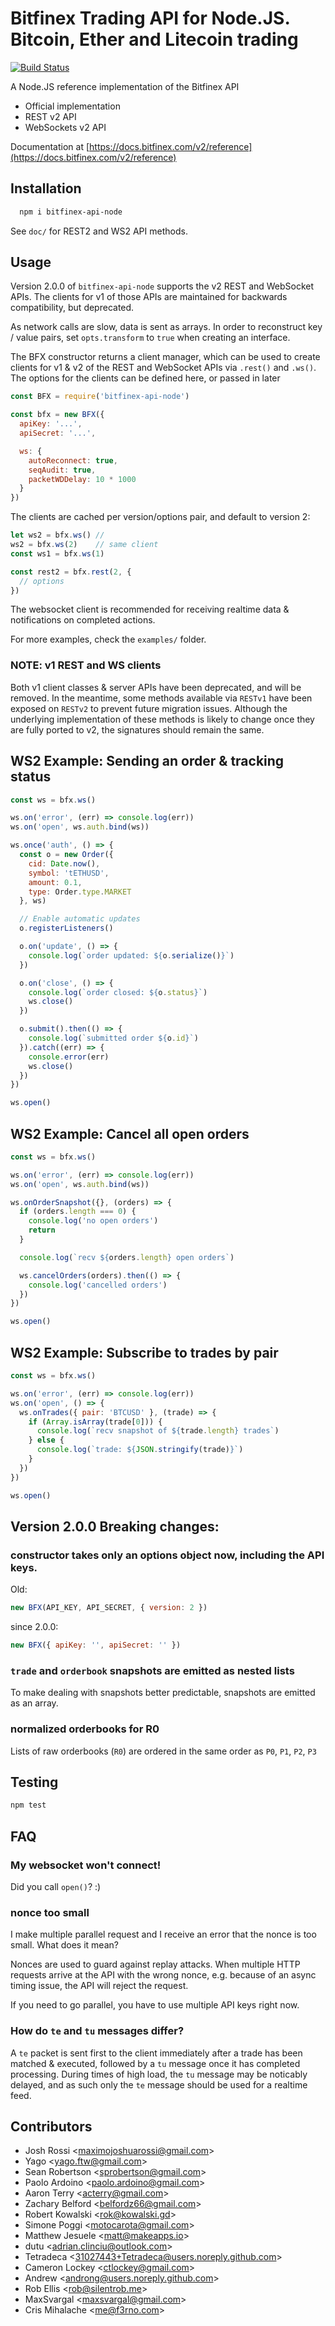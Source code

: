 # Bitfinex Trading API for Node.JS. Bitcoin, Ether and Litecoin trading

[![Build Status](https://travis-ci.org/bitfinexcom/bitfinex-api-node.svg?branch=master)](https://travis-ci.org/bitfinexcom/bitfinex-api-node)

A Node.JS reference implementation of the Bitfinex API

* Official implementation
* REST v2 API
* WebSockets v2 API

Documentation at [https://docs.bitfinex.com/v2/reference](https://docs.bitfinex.com/v2/reference)

## Installation
```bash
  npm i bitfinex-api-node
```

See `doc/` for REST2 and WS2 API methods.

## Usage

Version 2.0.0 of `bitfinex-api-node` supports the v2 REST and WebSocket APIs. The clients for v1 of those APIs are maintained for backwards compatibility, but deprecated.

As network calls are slow, data is sent as arrays. In order to reconstruct key / value pairs, set `opts.transform` to `true` when creating an interface.

The BFX constructor returns a client manager, which can be used to create clients for v1 & v2 of the REST and WebSocket APIs via `.rest()` and `.ws()`. The options for the clients can be defined here, or passed in later

```js
const BFX = require('bitfinex-api-node')

const bfx = new BFX({
  apiKey: '...',
  apiSecret: '...',

  ws: {
    autoReconnect: true,
    seqAudit: true,
    packetWDDelay: 10 * 1000
  }
})
```

The clients are cached per version/options pair, and default to version 2:

```js
let ws2 = bfx.ws() //
ws2 = bfx.ws(2)    // same client
const ws1 = bfx.ws(1)

const rest2 = bfx.rest(2, {
  // options
})
```

The websocket client is recommended for receiving realtime data & notifications
on completed actions.

For more examples, check the `examples/` folder.

### NOTE: v1 REST and WS clients

Both v1 client classes & server APIs have been deprecated, and will be removed. In the meantime, some methods available via `RESTv1` have been exposed on `RESTv2` to prevent future migration issues. Although the underlying implementation of these methods is likely to change once they are fully ported to v2, the signatures should remain the same.

## WS2 Example: Sending an order & tracking status

```js
const ws = bfx.ws()

ws.on('error', (err) => console.log(err))
ws.on('open', ws.auth.bind(ws))

ws.once('auth', () => {
  const o = new Order({
    cid: Date.now(),
    symbol: 'tETHUSD',
    amount: 0.1,
    type: Order.type.MARKET
  }, ws)

  // Enable automatic updates
  o.registerListeners()

  o.on('update', () => {
    console.log(`order updated: ${o.serialize()}`)
  })

  o.on('close', () => {
    console.log(`order closed: ${o.status}`)
    ws.close()
  })

  o.submit().then(() => {
    console.log(`submitted order ${o.id}`)
  }).catch((err) => {
    console.error(err)
    ws.close()
  })
})

ws.open()
```

## WS2 Example: Cancel all open orders

```js
const ws = bfx.ws()

ws.on('error', (err) => console.log(err))
ws.on('open', ws.auth.bind(ws))

ws.onOrderSnapshot({}, (orders) => {
  if (orders.length === 0) {
    console.log('no open orders')
    return
  }

  console.log(`recv ${orders.length} open orders`)

  ws.cancelOrders(orders).then(() => {
    console.log('cancelled orders')
  })
})

ws.open()
```

## WS2 Example: Subscribe to trades by pair

```js
const ws = bfx.ws()

ws.on('error', (err) => console.log(err))
ws.on('open', () => {
  ws.onTrades({ pair: 'BTCUSD' }, (trade) => {
    if (Array.isArray(trade[0])) {
      console.log(`recv snapshot of ${trade.length} trades`)
    } else {
      console.log(`trade: ${JSON.stringify(trade)}`)
    }
  })
})

ws.open()
```

## Version 2.0.0 Breaking changes:

### constructor takes only an options object now, including the API keys.

Old:

```js
new BFX(API_KEY, API_SECRET, { version: 2 })
```

since 2.0.0:

```js
new BFX({ apiKey: '', apiSecret: '' })
```

### `trade` and `orderbook` snapshots are emitted as nested lists

To make dealing with snapshots better predictable, snapshots are emitted as an array.

### normalized orderbooks for R0

Lists of raw orderbooks (`R0`) are ordered in the same order as `P0`, `P1`, `P2`, `P3`

## Testing

```bash
npm test
```

## FAQ

### My websocket won't connect!

Did you call `open()`? :)

### nonce too small

I make multiple parallel request and I receive an error that the nonce is too small. What does it mean?

Nonces are used to guard against replay attacks. When multiple HTTP requests arrive at the API with the wrong nonce, e.g. because of an async timing issue, the API will reject the request.

If you need to go parallel, you have to use multiple API keys right now.

### How do `te` and `tu` messages differ?

A `te` packet is sent first to the client immediately after a trade has been matched & executed, followed by a `tu` message once it has completed processing. During times of high load, the `tu` message may be noticably delayed, and as such only the `te` message should be used for a realtime feed.

## Contributors

 - Josh Rossi &lt;maximojoshuarossi@gmail.com&gt;
 - Yago &lt;yago.ftw@gmail.com&gt;
 - Sean Robertson &lt;sprobertson@gmail.com&gt;
 - Paolo Ardoino &lt;paolo.ardoino@gmail.com&gt;
 - Aaron Terry &lt;acterry@gmail.com&gt;
 - Zachary Belford &lt;belfordz66@gmail.com&gt;
 - Robert Kowalski &lt;rok@kowalski.gd&gt;
 - Simone Poggi &lt;motocarota@gmail.com&gt;
 - Matthew Jesuele &lt;matt@makeapps.io&gt;
 - dutu &lt;adrian.clinciu@outlook.com&gt;
 - Tetradeca &lt;31027443+Tetradeca@users.noreply.github.com&gt;
 - Cameron Lockey &lt;ctlockey@gmail.com&gt;
 - Andrew &lt;androng@users.noreply.github.com&gt;
 - Rob Ellis &lt;rob@silentrob.me&gt;
 - MaxSvargal &lt;maxsvargal@gmail.com&gt;
 - Cris Mihalache &lt;me@f3rno.com&gt;
